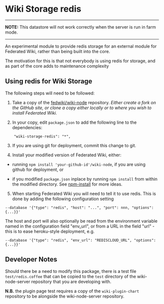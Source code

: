 # Wiki Storage redis

---

**NOTE:** This datastore will not work correctly when the server is run in farm mode.

---

An experimental module to provide redis storage for an external module for
Federated Wiki, rather than being built into the core.

The motivation for this is that not everybody is using redis for storage, and
as part of the core adds to maintenance complexity

## Using redis for Wiki Storage

The following steps will need to be followed:

1. Take a copy of the [fedwiki/wiki-node](https://github.com/fedwiki/wiki-node)
repository. *Either create a fork on the GitHub site, or clone a copy either
locally or to where you wish to install Federated Wiki.*

2. In your copy, edit `package.json` to add the following line to the dependencies:

```
    "wiki-storage-redis": "*",
```

3. If you are using git for deployment, commit this change to git.

4. Install your modified version of Federated Wiki, either:

  * running `npm install 'your-github-id'/wiki-node`, if you are using github
  for deployment, or

  * if you modified `package.json` inplace by running `npm install` from within
  the modified directory. See [npm-install](https://www.npmjs.org/doc/cli/npm-install.html)
  for more ideas.

5. When starting Federated Wiki you will need to tell it to use redis. This
is done by adding the following configuration setting

```
--database '{"type": "redis", "host": "...", "port": nnn, "options": {...}}'
```

The host and port will also optionally be read from the environment variable named in the configuration field "env_url", or from a URL in the field "url" - this is to ease heroku-style deployment, e.g.

```
--database '{"type": "redis", "env_url": "REDISCLOUD_URL", "options": {...}}'
```

## Developer Notes

Should there be a need to modify this package, there is a test file
`test/redis.coffee` that can be copied to the `test` directory of the
wiki-node-server repository that you are developing with.

**N.B.** the plugin page
test requires a copy of the `wiki-plugin-chart` repository to be alongside the
wiki-node-server repository.

